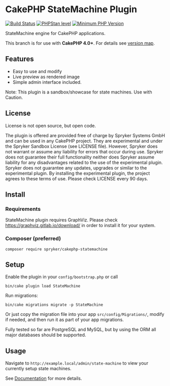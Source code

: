#  CakePHP StateMachine Plugin

[![Build Status](https://travis-ci.com/spryker/cakephp-statemachine.svg?branch=master)](https://travis-ci.com/spryker/cakephp-statemachine)
[![PHPStan level](https://img.shields.io/badge/style-level%208-brightgreen.svg?style=flat-square&label=phpstan)](https://github.com/phpstan/phpstan)
[![Minimum PHP Version](https://img.shields.io/badge/php-%3E%3D%207.3-8892BF.svg)](https://php.net/)

StateMachine engine for CakePHP applications.

This branch is for use with **CakePHP 4.0+**. For details see [version map](https://github.com/spryker/cakephp-statemachine/wiki#cakephp-version-map).

## Features

- Easy to use and modify
- Live preview as rendered image
- Simple admin interface included.

Note: This plugin is a sandbox/showcase for state machines.
Use with Caution.

## License

License is not open source, but open code.

The plugin is offered are provided free of charge by Spryker Systems GmbH and can be used in any CakePHP project.
They are experimental and under the Spryker Sandbox License (see LICENSE file).
However, Spryker does not warrant or assume any liability for errors that occur during use.
Spryker does not guarantee their full functionality neither does Spryker assume liability for any disadvantages related to the use of the experimental plugin.
Spryker does not guarantee any updates, upgrades or similar to the experimental plugin.
By installing the experimental plugin, the project agrees to these terms of use. Please check LICENSE every 90 days.

## Install

### Requirements

StateMachine plugin requires GraphViz.
Please check https://graphviz.gitlab.io/download/ in order to install it for your system.

### Composer (preferred)
```
composer require spryker/cakephp-statemachine
```

## Setup
Enable the plugin in your `config/bootstrap.php` or call
```
bin/cake plugin load StateMachine
```

Run migrations:
```
bin/cake migrations migrate -p StateMachine
```
Or just copy the migration file into your app `src/config/Migrations/`, modify if needed, and then run it as part of your app migrations.

Fully tested so far are PostgreSQL and MySQL, but by using the ORM all major databases should be supported.

## Usage

Navigate to `http://example.local/admin/state-machine` to view your currently setup state machines.

See [Documentation](/docs) for more details.
